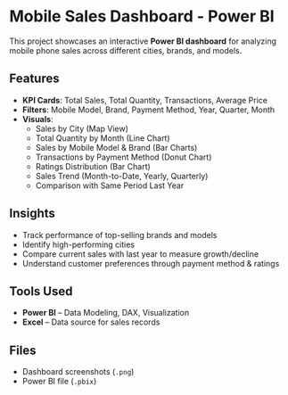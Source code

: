 #  Mobile Sales Dashboard - Power BI

This project showcases an interactive **Power BI dashboard** for analyzing mobile phone sales across different cities, brands, and models.  

## Features

- **KPI Cards**: Total Sales, Total Quantity, Transactions, Average Price  
- **Filters**: Mobile Model, Brand, Payment Method, Year, Quarter, Month  
- **Visuals**:
  - Sales by City (Map View)  
  - Total Quantity by Month (Line Chart)  
  - Sales by Mobile Model & Brand (Bar Charts)  
  - Transactions by Payment Method (Donut Chart)  
  - Ratings Distribution (Bar Chart)  
  - Sales Trend (Month-to-Date, Yearly, Quarterly)  
  - Comparison with Same Period Last Year  

##  Insights
- Track performance of top-selling brands and models  
- Identify high-performing cities  
- Compare current sales with last year to measure growth/decline  
- Understand customer preferences through payment method & ratings  

##  Tools Used
- **Power BI** – Data Modeling, DAX, Visualization  
- **Excel** – Data source for sales records  

##  Files
- Dashboard screenshots (`.png`)  
- Power BI file (`.pbix`)  
